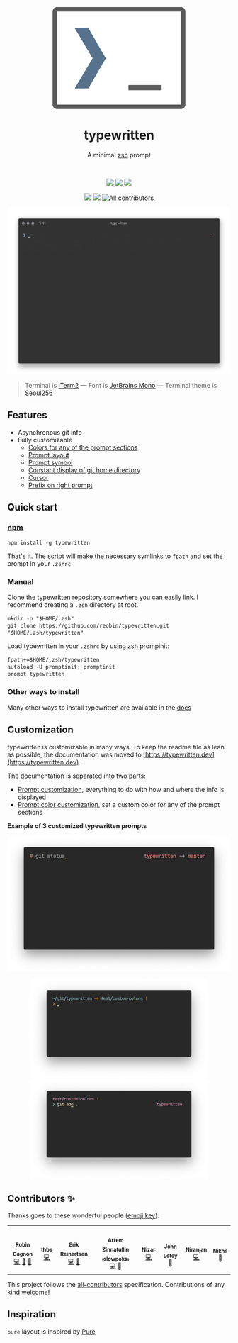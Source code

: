 <p align="center">
  <img src="docs/_media/logo.svg" alt="typewritten" />
</p>

<h1 align="center">typewritten</h1>

<p align="center">A minimal <a href="https://www.zsh.org/">zsh</a> prompt</p>

<br />

<p align="center">
  <a href="https://github.com/reobin/typewritten/blob/master/LICENSE">
    <img src="https://img.shields.io/github/license/reobin/typewritten?style=flat-square" />
  </a>
  <a href="https://github.com/reobin/typewritten/releases">
    <img src="https://img.shields.io/github/v/release/reobin/typewritten?style=flat-square" />
  </a>
  <a href="https://npmjs.com/package/typewritten">
    <img src="https://img.shields.io/npm/dm/typewritten?style=flat-square&logo=npm" />
  </a>
</p>
<p align="center">
  <a href="https://github.com/reobin/typewritten/stargazers">
    <img src="https://img.shields.io/github/stars/reobin/typewritten?style=flat-square&logo=github" />
  </a>
  <a href="https://github.com/reobin/typewritten/network/members">
    <img src="https://img.shields.io/github/forks/reobin/typewritten?style=flat-square&logo=github" />
  </a>
  <a href="#contributors">
    <!-- ALL-CONTRIBUTORS-BADGE:START - Do not remove or modify this section -->
    <img src="https://img.shields.io/badge/all_contributors-7-orange.svg?style=flat-square" alt="All contributors" />
<!-- ALL-CONTRIBUTORS-BADGE:END -->
  </a>
</p>

<p align="center">
  <img src="docs/_media/typewritten.gif?raw=true" alt="typewritten zsh prompt demo" />
</p>

> Terminal is [iTerm2](https://iterm2.com/) — Font is [JetBrains Mono](https://www.jetbrains.com/lp/mono/) — Terminal theme is [Seoul256](https://github.com/junegunn/seoul256.vim)

## Features

- Asynchronous git info
- Fully customizable
  - [Colors for any of the prompt sections](https://typewritten.dev/#/prompt_color_customization)
  - [Prompt layout](https://typewritten.dev/#/prompt_customization?id=typewritten_prompt_layout)
  - [Prompt symbol](https://typewritten.dev/#/prompt_customization?id=typewritten_symbol)
  - [Constant display of git home directory](https://typewritten.dev/#/prompt_customization?id=typewritten_git_relative_path)
  - [Cursor](https://typewritten.dev/#/prompt_customization?id=typewritten_cursor)
  - [Prefix on right prompt](https://typewritten.dev/#/prompt_customization?id=typewritten_right_prompt_prefix)

## Quick start

### [npm](https://npmjs.com/get-npm)

```shell
npm install -g typewritten
```

That's it. The script will make the necessary symlinks to `fpath` and set the prompt in your `.zshrc`.

### Manual

Clone the typewritten repository somewhere you can easily link. I recommend creating a `.zsh` directory at root.

```shell
mkdir -p "$HOME/.zsh"
git clone https://github.com/reobin/typewritten.git "$HOME/.zsh/typewritten"
```

Load typewritten in your `.zshrc` by using zsh prompinit:

```shell
fpath+=$HOME/.zsh/typewritten
autoload -U promptinit; promptinit
prompt typewritten
```

### Other ways to install

Many other ways to install typewritten are available in the [docs](https://typewritten.dev/#/installation)

## Customization

typewritten is customizable in many ways. To keep the readme file as lean as possible, the documentation was moved to [https://typewritten.dev](https://typewritten.dev).

The documentation is separated into two parts:

- [Prompt customization](https://typewritten.dev/#/prompt_customization), everything to do with how and where the info is displayed
- [Prompt color customization](https://typewritten.dev/#/prompt_color_customization), set a custom color for any of the prompt sections

**Example of 3 customized typewritten prompts**

<p align="center">
  <img src="docs/_media/configuration_examples/bash.png" width="800" />
</p>
<p align="center">
  <img src="docs/_media/configuration_examples/pure.png" width="400" />
  <img src="docs/_media/configuration_examples/half_pure.png" width="400" />
</p>

## Contributors ✨

Thanks goes to these wonderful people ([emoji key](https://allcontributors.org/docs/en/emoji-key)):

<!-- ALL-CONTRIBUTORS-LIST:START - Do not remove or modify this section -->
<!-- prettier-ignore-start -->
<!-- markdownlint-disable -->
<table>
  <tr>
    <td align="center"><a href="https://github.com/reobin"><img src="https://avatars1.githubusercontent.com/u/5920450?v=4" width="100px;" alt=""/><br /><sub><b>Robin Gagnon</b></sub></a><br /><a href="https://github.com/reobin/typewritten/commits?author=reobin" title="Code">💻</a> <a href="#maintenance-reobin" title="Maintenance">🚧</a> <a href="https://github.com/reobin/typewritten/commits?author=reobin" title="Documentation">📖</a></td>
    <td align="center"><a href="https://www.thbe.org/"><img src="https://avatars3.githubusercontent.com/u/495530?v=4" width="100px;" alt=""/><br /><sub><b>thbe</b></sub></a><br /><a href="https://github.com/reobin/typewritten/commits?author=thbe" title="Code">💻</a></td>
    <td align="center"><a href="http://erikreinertsen.com"><img src="https://avatars2.githubusercontent.com/u/1253422?v=4" width="100px;" alt=""/><br /><sub><b>Erik Reinertsen</b></sub></a><br /><a href="https://github.com/reobin/typewritten/commits?author=erikr" title="Code">💻</a> <a href="https://github.com/reobin/typewritten/commits?author=erikr" title="Documentation">📖</a></td>
    <td align="center"><a href="https://twitter.com/artem_zin"><img src="https://avatars0.githubusercontent.com/u/967132?v=4" width="100px;" alt=""/><br /><sub><b>Artem Zinnatullin :slowpoke:</b></sub></a><br /><a href="https://github.com/reobin/typewritten/commits?author=artem-zinnatullin" title="Code">💻</a> <a href="https://github.com/reobin/typewritten/commits?author=artem-zinnatullin" title="Documentation">📖</a></td>
    <td align="center"><a href="https://nizarmah.me/"><img src="https://avatars1.githubusercontent.com/u/5631091?v=4" width="100px;" alt=""/><br /><sub><b>Nizar</b></sub></a><br /><a href="https://github.com/reobin/typewritten/commits?author=nizarmah" title="Code">💻</a></td>
    <td align="center"><a href="https://github.com/johnletey"><img src="https://avatars1.githubusercontent.com/u/62398724?v=4" width="100px;" alt=""/><br /><sub><b>John Letey</b></sub></a><br /><a href="https://github.com/reobin/typewritten/commits?author=johnletey" title="Documentation">📖</a></td>
    <td align="center"><a href="http://www.linkedin.com/in/ninja18"><img src="https://avatars2.githubusercontent.com/u/19199814?v=4" width="100px;" alt=""/><br /><sub><b>Niranjan</b></sub></a><br /><a href="https://github.com/reobin/typewritten/commits?author=ninja18" title="Code">💻</a></td>
    <td align="center"><a href="https://github.com/mrillusi0n"><img src="https://avatars1.githubusercontent.com/u/37063502?v=4" width="100px;" alt=""/><br /><sub><b>Nikhil</b></sub></a><br /><a href="#ideas-mrillusi0n" title="Ideas, Planning, & Feedback">🤔</a></td>
  </tr>
</table>

<!-- markdownlint-enable -->
<!-- prettier-ignore-end -->
<!-- ALL-CONTRIBUTORS-LIST:END -->

This project follows the [all-contributors](https://github.com/all-contributors/all-contributors) specification. Contributions of any kind welcome!

## Inspiration

`pure` layout is inspired by [Pure](https://github.com/sindresorhus/pure)

